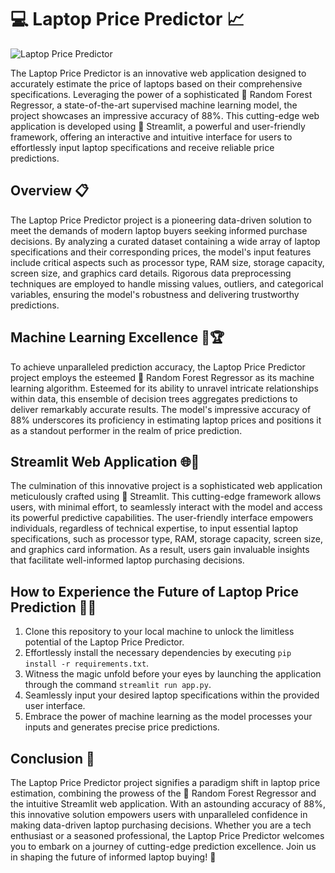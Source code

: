 # 💻 Laptop Price Predictor 📈

![Laptop Price Predictor](https://cdn-thumbnails.huggingface.co/social-thumbnails/spaces/Shrikrishna/laptop_price_predictor.png)

The Laptop Price Predictor is an innovative web application designed to accurately estimate the price of laptops based on their comprehensive specifications. Leveraging the power of a sophisticated 🌲 Random Forest Regressor, a state-of-the-art supervised machine learning model, the project showcases an impressive accuracy of 88%. This cutting-edge web application is developed using 🚀 Streamlit, a powerful and user-friendly framework, offering an interactive and intuitive interface for users to effortlessly input laptop specifications and receive reliable price predictions.

## Overview 📋

The Laptop Price Predictor project is a pioneering data-driven solution to meet the demands of modern laptop buyers seeking informed purchase decisions. By analyzing a curated dataset containing a wide array of laptop specifications and their corresponding prices, the model's input features include critical aspects such as processor type, RAM size, storage capacity, screen size, and graphics card details. Rigorous data preprocessing techniques are employed to handle missing values, outliers, and categorical variables, ensuring the model's robustness and delivering trustworthy predictions.

## Machine Learning Excellence 🤖🏆

To achieve unparalleled prediction accuracy, the Laptop Price Predictor project employs the esteemed 🌲 Random Forest Regressor as its machine learning algorithm. Esteemed for its ability to unravel intricate relationships within data, this ensemble of decision trees aggregates predictions to deliver remarkably accurate results. The model's impressive accuracy of 88% underscores its proficiency in estimating laptop prices and positions it as a standout performer in the realm of price prediction.

## Streamlit Web Application 🌐🎨

The culmination of this innovative project is a sophisticated web application meticulously crafted using 🚀 Streamlit. This cutting-edge framework allows users, with minimal effort, to seamlessly interact with the model and access its powerful predictive capabilities. The user-friendly interface empowers individuals, regardless of technical expertise, to input essential laptop specifications, such as processor type, RAM, storage capacity, screen size, and graphics card information. As a result, users gain invaluable insights that facilitate well-informed laptop purchasing decisions.

## How to Experience the Future of Laptop Price Prediction 🚀💡

1. Clone this repository to your local machine to unlock the limitless potential of the Laptop Price Predictor.
2. Effortlessly install the necessary dependencies by executing `pip install -r requirements.txt`.
3. Witness the magic unfold before your eyes by launching the application through the command `streamlit run app.py`.
4. Seamlessly input your desired laptop specifications within the provided user interface.
5. Embrace the power of machine learning as the model processes your inputs and generates precise price predictions.

## Conclusion 🎉

The Laptop Price Predictor project signifies a paradigm shift in laptop price estimation, combining the prowess of the 🌲 Random Forest Regressor and the intuitive Streamlit web application. With an astounding accuracy of 88%, this innovative solution empowers users with unparalleled confidence in making data-driven laptop purchasing decisions. Whether you are a tech enthusiast or a seasoned professional, the Laptop Price Predictor welcomes you to embark on a journey of cutting-edge prediction excellence. Join us in shaping the future of informed laptop buying! 🚀
